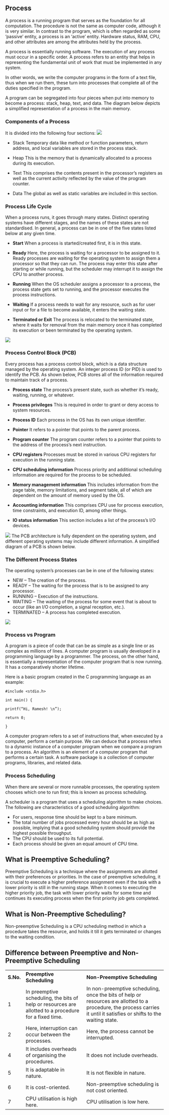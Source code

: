 ## Process
A process is a running program that serves as the foundation for all computation. The procedure is not the same as computer code, although it is very similar. In contrast to the program, which is often regarded as some ‘passive’ entity, a process is an ‘active’ entity. Hardware status, RAM, CPU, and other attributes are among the attributes held by the process.

A process is essentially running software. The execution of any process must occur in a specific order. A process refers to an entity that helps in representing the fundamental unit of work that must be implemented in any system.

In other words, we write the computer programs in the form of a text file, thus when we run them, these turn into processes that complete all of the duties specified in the program.

A program can be segregated into four pieces when put into memory to become a process: stack, heap, text, and data. The diagram below depicts a simplified representation of a process in the main memory.


### Components of a Process
It is divided into the following four sections:
 <img src="/images/process-in-operating-system.png"/>

- Stack
Temporary data like method or function parameters, return address, and local variables are stored in the process stack.

- Heap
This is the memory that is dynamically allocated to a process during its execution.

- Text
This comprises the contents present in the processor’s registers as well as the current activity reflected by the value of the program counter.

- Data
The global as well as static variables are included in this section.


### Process Life Cycle
When a process runs, it goes through many states. Distinct operating systems have different stages, and the names of these states are not standardised. In general, a process can be in one of the five states listed below at any given time.

- <b>Start</b>
When a process is started/created first, it is in this state.

- <b>Ready</b>
Here, the process is waiting for a processor to be assigned to it. Ready processes are waiting for the operating system to assign them a processor so that they can run. The process may enter this state after starting or while running, but the scheduler may interrupt it to assign the CPU to another process.

- <b>Running</b>
When the OS scheduler assigns a processor to a process, the process state gets set to running, and the processor executes the process instructions.

- <b>Waiting</b>
If a process needs to wait for any resource, such as for user input or for a file to become available, it enters the waiting state.

- <b>Terminated or Exit</b>
The process is relocated to the terminated state, where it waits for removal from the main memory once it has completed its execution or been terminated by the operating system.

 <img src="/images/process-in-operating-system1.png"/>

### Process Control Block (PCB)
Every process has a process control block, which is a data structure managed by the operating system. An integer process ID (or PID) is used to identify the PCB. As shown below, PCB stores all of the information required to maintain track of a process.

- <b>Process state</b>
The process’s present state, such as whether it’s ready, waiting, running, or whatever.

- <b>Process privileges</b>
This is required in order to grant or deny access to system resources.

- <b>Process ID</b>
Each process in the OS has its own unique identifier.

- <b>Pointer</b>
It refers to a pointer that points to the parent process.

- <b>Program counter</b>
The program counter refers to a pointer that points to the address of the process’s next instruction.

- <b>CPU registers</b>
Processes must be stored in various CPU registers for execution in the running state.

- <b>CPU scheduling information</b>
Process priority and additional scheduling information are required for the process to be scheduled.

- <b>Memory management information</b>
This includes information from the page table, memory limitations, and segment table, all of which are dependent on the amount of memory used by the OS.

- <b>Accounting information</b>
This comprises CPU use for process execution, time constraints, and execution ID, among other things.

- <b>IO status information</b>
This section includes a list of the process’s I/O devices.

 <img src="/images/process-in-operating-system2.png"/>
The PCB architecture is fully dependent on the operating system, and different operating systems may include different information. A simplified diagram of a PCB is shown below.



### The Different Process States
The operating system’s processes can be in one of the following states:

- NEW – The creation of the process.
- READY – The waiting for the process that is to be assigned to any processor.
- RUNNING – Execution of the instructions.
- WAITING – The waiting of the process for some event that is about to occur (like an I/O completion, a signal reception, etc.).
- TERMINATED – A process has completed execution.
 <img src="/images/process-in-operating-system3.png"/>

### Process vs Program
A program is a piece of code that can be as simple as a single line or as complex as millions of lines. A computer program is usually developed in a programming language by a programmer. The process, on the other hand, is essentially a representation of the computer program that is now running. It has a comparatively shorter lifetime.

Here is a basic program created in the C programming language as an example:

```
#include <stdio.h>

int main() {

printf(“Hi, Ramesh! \n”);

return 0;

}

```
A computer program refers to a set of instructions that, when executed by a computer, perform a certain purpose. We can deduce that a process refers to a dynamic instance of a computer program when we compare a program to a process. An algorithm is an element of a computer program that performs a certain task. A software package is a collection of computer programs, libraries, and related data.

### Process Scheduling
When there are several or more runnable processes, the operating system chooses which one to run first; this is known as process scheduling.

A scheduler is a program that uses a scheduling algorithm to make choices. The following are characteristics of a good scheduling algorithm:

- For users, response time should be kept to a bare minimum.
- The total number of jobs processed every hour should be as high as possible, implying that a good scheduling system should provide the highest possible throughput.
- The CPU should be used to its full potential.
- Each process should be given an equal amount of CPU time.



## What is Preemptive Scheduling?
Preemptive Scheduling is a technique where the assignments are allotted with their preferences or priorities. In the case of preemptive scheduling, it is crucial to execute a higher preference assignment even if the task with a lower priority is still in the running stage. When it comes to executing the higher priority job, the task with lower priority waits for some time and continues its executing process when the first priority job gets completed.


## What is Non-Preemptive Scheduling?
Non-preemptive Scheduling is a CPU scheduling method in which a procedure takes the resource, and holds it till it gets terminated or changes to the waiting condition.



## Difference between Preemptive and Non-Preemptive Scheduling

<table>
<tbody>
<tr>
<td><strong>S.No.</strong></td>
<td><strong>Preemptive Scheduling</strong></td>
<td><strong>Non-Preemptive Scheduling</strong></td>
</tr>
<tr>
<td>1</td>
<td>In preemptive scheduling, the bits of help or resources are allotted to a procedure for a fixed time.</td>
<td>In non-preemptive scheduling, once the bits of help or resources are allotted to a procedure, the process carries it until it satisfies or shifts to the waiting state.</td>
</tr>
<tr>
<td>2</td>
<td>Here, interruption can occur between the processes.</td>
<td>Here, the process cannot be interrupted.</td>
</tr>
<tr>
<td>4</td>
<td>It includes overheads of organising the procedures.</td>
<td>It does not include overheads.</td>
</tr>
<tr>
<td>5</td>
<td>It is adaptable in nature.</td>
<td>It is not flexible in nature.</td>
</tr>
<tr>
<td>6</td>
<td>It is cost-oriented.</td>
<td>Non-preemptive scheduling is not cost oriented.</td>
</tr>
<tr>
<td>7</td>
<td>CPU utilisation is high here.</td>
<td>CPU utilisation is low here.</td>
</tr>
</tbody>
</table>
